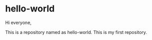 # hello-world

Hi everyone,

This is a repository named as hello-world.
This is my first repository.
